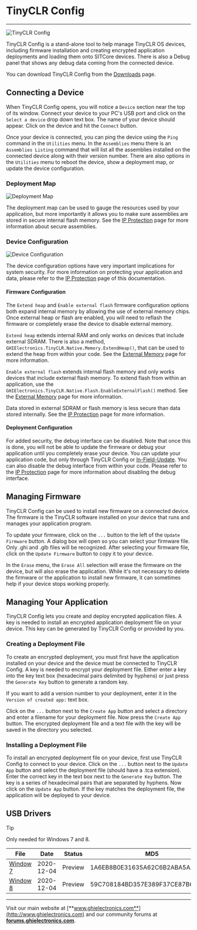 # TinyCLR Config
---
![TinyCLR Config](images/tinyclr-config.gif)

TinyCLR Config is a stand-alone tool to help manage TinyCLR OS devices, including firmware installation and creating encrypted application deployments and loading them onto SITCore devices. There is also a Debug panel that shows any debug data coming from the connected device.

You can download TinyCLR Config from the [Downloads](downloads.md) page.

## Connecting a Device
When TinyCLR Config opens, you will notice a `Device` section near the top of its window. Connect your device to your PC's USB port and click on the `Select a device` drop down text box. The name of your device should appear. Click on the device and hit the `Connect` button.

Once your device is connected, you can ping the device using the `Ping` command in the `Utilities` menu. In the `Assemblies` menu there is an `Assemblies Listing` command that will list all the assemblies installed on the connected device along with their version number. There are also options in the `Utilities` menu to reboot the device, show a deployment map, or update the device configuration.

### Deployment Map
![Deployment Map](images/deployment-map.png)

The deployment map can be used to gauge the resources used by your application, but more importantly it allows you to make sure assemblies are stored in secure internal flash memory. See the [IP Protection](tutorials/ip-protection.md) page for more information about secure assemblies.

### Device Configuration
![Device Configuration](images/device-configuration.png)

The device configuration options have very important implications for system security. For more information on protecting your application and data, please refer to the [IP Protection](tutorials/ip-protection.md) page of this documentation.

#### Firmware Configuration
The `Extend heap` and `Enable external flash` firmware configuration options both expand internal memory by allowing the use of external memory chips. Once external heap or flash are enabled, you will need to reflash the firmware or completely erase the device to disable external memory.

`Extend heap` extends internal RAM and only works on devices that include external SDRAM. There is also a method, `GHIElectronics.TinyCLR.Native.Memory.ExtendHeap()`, that can be used to extend the heap from within your code. See the [External Memory](tutorials/external-memory.md) page for more information.

`Enable external flash` extends internal flash memory and only works devices that include external flash memory. To extend flash from within an application, use the `GHIElectronics.TinyCLR.Native.Flash.EnableExternalFlash()` method. See the [External Memory](tutorials/external-memory.md) page for more information.

Data stored in external SDRAM or flash memory is less secure than data stored internally. See the [IP Protection](tutorials/ip-protection.md) page for more information.

#### Deployment Configuration
For added security, the debug interface can be disabled. Note that once this is done, you will not be able to update the firmware or debug your application until you completely erase your device. You can update your application code, but only through TinyCLR Config or [In-Field-Update](tutorials/in-field-update.md). You can also disable the debug interface from within your code. Please refer to the [IP Protection](tutorials/ip-protection.md) page for more information about disabling the debug interface.


## Managing Firmware
TinyCLR Config can be used to install new firmware on a connected device. The firmware is the TinyCLR software installed on your device that runs and manages your application program.

To update your firmware, click on the `...` button to the left of the `Update Firmware` button. A dialog box will open so you can select your firmware file. Only .ghi and .glb files will be recognized. After selecting your firmware file, click on the `Update Firmware` button to copy it to your device.

In the `Erase` menu, the `Erase All` selection will erase the firmware on the device, but will also erase the application. While it's not necessary to delete the firmware or the application to install new firmware, it can sometimes help if your device stops working properly.

## Managing Your Application
TinyCLR Config lets you create and deploy encrypted application files. A key is needed to install an encrypted application deployment file on your device. This key can be generated by TinyCLR Config or provided by you.

### Creating a Deployment File
To create an encrypted deployment, you must first have the application installed on your device and the device must be connected to TinyCLR Config. A key is needed to encrypt your deployment file. Either enter a key into the key text box (hexadecimal pairs delimited by hyphens) or just press the `Generate Key` button to generate a random key.

If you want to add a version number to your deployment, enter it in the `Version of created app:` text box.

Click on the `...` button next to the `Create App` button and select a directory and enter a filename for your deployment file. Now press the `Create App` button. The encrypted deployment file and a text file with the key will be saved in the directory you selected.

### Installing a Deployment File
To install an encrypted deployment file on your device, first use TinyCLR Config to connect to your device. Click on the `...` button next to the `Update App` button and select the deployment file (should have a .tca extension). Enter the correct key in the text box next to the `Generate Key` button. The key is a series of hexadecimal pairs that are separated by hyphens. Now click on the `Update App` button. If the key matches the deployment file, the application will be deployed to your device.

## USB Drivers

> [!Tip]
> Only needed for Windows 7 and 8.

File | Date | Status | MD5
--- | --- | --- | ---
[Window 7](http://files.ghielectronics.com/downloads/TinyCLR/Drivers/GHI%20TinyCLR%20WinUsb%20Win7.zip) | 2020-12-04 | Preview | 1A6EB8B0E31635A62C6B2ABA5AA5D514
[Window 8](http://files.ghielectronics.com/downloads/TinyCLR/Drivers/GHI%20TinyCLR%20WinUsb%20Win7.zip) | 2020-12-04 | Preview | 59C708184BD357E389F37CE87B6D2FB5

***

Visit our main website at [**www.ghielectronics.com**](http://www.ghielectronics.com) and our community forums at [**forums.ghielectronics.com**](https://forums.ghielectronics.com/).
